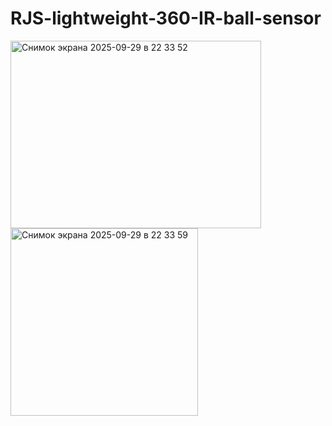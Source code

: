 # RJS-lightweight-360-IR-ball-sensor



<img width="401" height="300" alt="Снимок экрана 2025-09-29 в 22 33 52" src="https://github.com/user-attachments/assets/930d4bf8-b608-4607-9177-4990a8d32c3b" />
<img width="300" height="300" alt="Снимок экрана 2025-09-29 в 22 33 59" src="https://github.com/user-attachments/assets/790fdb9e-d7a9-49ff-a266-bea45dbccb4f" />
